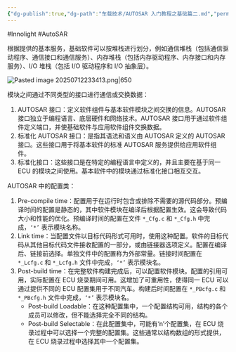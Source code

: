 ```yaml
---
{"dg-publish":true,"dg-path":"车载技术/AUTOSAR 入门教程之基础篇二.md","permalink":"/车载技术/AUTOSAR 入门教程之基础篇二/","created":"2025-07-12T23:32:59.407+08:00","updated":"2025-07-13T14:38:47.189+08:00"}
---
```


#Innolight #AutoSAR 

根据提供的基本服务，基础软件可以按堆栈进行划分，例如通信堆栈（包括通信驱动程序、通信接口和通信服务）、内存堆栈（包括内存驱动程序、内存接口和内存服务）、I/O 堆栈（包括 I/O 驱动程序和 I/O 抽象层）。

![Pasted image 20250712233413.png|650](/img/user/0.Asset/resource/Pasted%20image%2020250712233413.png)

模块之间通过不同类型的接口进行通信或交换数据：

1. AUTOSAR 接口：定义软件组件与基本软件模块之间交换的信息。AUTOSAR 接口独立于编程语言、底层硬件和网络技术。AUTOSAR 接口用于通过软件组件定义端口，并使基础软件与应用软件组件交换数据。
2. 标准化 AUTOSAR 接口：是指其语法和语义由 AUTOSAR 定义的 AUTOSAR 接口。这些接口用于将基本软件的标准 AUTOSAR 服务提供给应用软件组件。
3. 标准化接口：这些接口是在特定的编程语言中定义的，并且主要在基于同一 ECU 的模块之间使用。基本软件中的模块通过标准化接口相互交互。

AUTOSAR 中的配置类：

1. Pre-compile time：配置用于在运行时包含或排除不需要的源代码部分。预编译时间的配置是静态的，其中软件模块在编译后根据配置生效。这会导致代码大小和性能的优化。预编译时间的配置在文件 `*_Cfg.c` 和 `*_Cfg.h` 中完成，`‘*’` 表示模块名称。
2. Link time：当配置文件以目标代码形式可用时，使用这种配置。软件的目标代码从其他目标代码文件接收配置的一部分，或由链接器选项定义。配置在编译后、链接前选择。单独文件中的配置称为外部常量。链接时间配置在 `*_Lcfg.c` 和 `*_Lcfg.h` 文件中完成，`‘*’` 表示模块名。
3. Post-build time：在完整软件构建完成后，可以配置软件模块。配置的引用可用，实际配置在 ECU 烧录期间可用。这增加了可重用性，使得同一 ECU 可以通过提供不同的 ECU 配置集用于不同汽车。构建后时间配置在 `*_PBcfg.c` 和` *_PBcfg.h` 文件中完成，`‘*’` 表示模块名。
	- Post-build Loadable：在这种配置集中，一个配置结构可用，结构的各个成员可以修改，但不能选择完全不同的结构。
	- Post-build Selectable：在此配置集中，可能有‘n’个配置集，在 ECU 烧录过程中可以选择一个完整的配置集。这些通常以结构数组的形式提供，在 ECU 烧录过程中选择其中一个配置集。